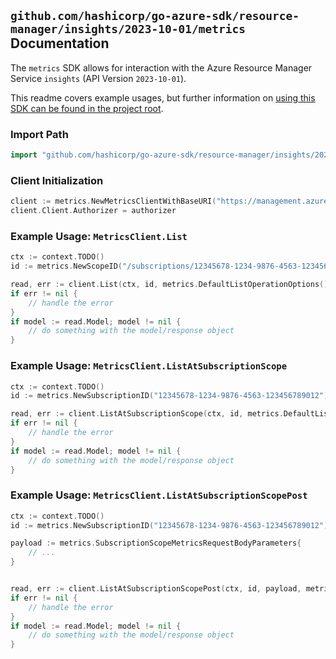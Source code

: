 
## `github.com/hashicorp/go-azure-sdk/resource-manager/insights/2023-10-01/metrics` Documentation

The `metrics` SDK allows for interaction with the Azure Resource Manager Service `insights` (API Version `2023-10-01`).

This readme covers example usages, but further information on [using this SDK can be found in the project root](https://github.com/hashicorp/go-azure-sdk/tree/main/docs).

### Import Path

```go
import "github.com/hashicorp/go-azure-sdk/resource-manager/insights/2023-10-01/metrics"
```


### Client Initialization

```go
client := metrics.NewMetricsClientWithBaseURI("https://management.azure.com")
client.Client.Authorizer = authorizer
```


### Example Usage: `MetricsClient.List`

```go
ctx := context.TODO()
id := metrics.NewScopeID("/subscriptions/12345678-1234-9876-4563-123456789012/resourceGroups/some-resource-group")

read, err := client.List(ctx, id, metrics.DefaultListOperationOptions())
if err != nil {
	// handle the error
}
if model := read.Model; model != nil {
	// do something with the model/response object
}
```


### Example Usage: `MetricsClient.ListAtSubscriptionScope`

```go
ctx := context.TODO()
id := metrics.NewSubscriptionID("12345678-1234-9876-4563-123456789012")

read, err := client.ListAtSubscriptionScope(ctx, id, metrics.DefaultListAtSubscriptionScopeOperationOptions())
if err != nil {
	// handle the error
}
if model := read.Model; model != nil {
	// do something with the model/response object
}
```


### Example Usage: `MetricsClient.ListAtSubscriptionScopePost`

```go
ctx := context.TODO()
id := metrics.NewSubscriptionID("12345678-1234-9876-4563-123456789012")

payload := metrics.SubscriptionScopeMetricsRequestBodyParameters{
	// ...
}


read, err := client.ListAtSubscriptionScopePost(ctx, id, payload, metrics.DefaultListAtSubscriptionScopePostOperationOptions())
if err != nil {
	// handle the error
}
if model := read.Model; model != nil {
	// do something with the model/response object
}
```
